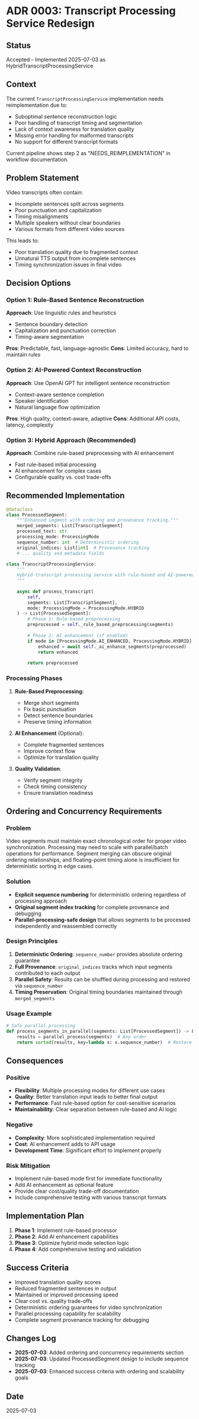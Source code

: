 # ADR 0003: Transcript Processing Service Redesign

## Status
Accepted - Implemented 2025-07-03 as HybridTranscriptProcessingService

## Context
The current `TranscriptProcessingService` implementation needs reimplementation due to:
- Suboptimal sentence reconstruction logic
- Poor handling of transcript timing and segmentation
- Lack of context awareness for translation quality
- Missing error handling for malformed transcripts
- No support for different transcript formats

Current pipeline shows step 2 as "NEEDS_REIMPLEMENTATION" in workflow documentation.

## Problem Statement
Video transcripts often contain:
- Incomplete sentences split across segments
- Poor punctuation and capitalization
- Timing misalignments
- Multiple speakers without clear boundaries
- Various formats from different video sources

This leads to:
- Poor translation quality due to fragmented context
- Unnatural TTS output from incomplete sentences
- Timing synchronization issues in final video

## Decision Options

### Option 1: Rule-Based Sentence Reconstruction
**Approach**: Use linguistic rules and heuristics
- Sentence boundary detection
- Capitalization and punctuation correction
- Timing-aware segmentation

**Pros**: Predictable, fast, language-agnostic
**Cons**: Limited accuracy, hard to maintain rules

### Option 2: AI-Powered Context Reconstruction
**Approach**: Use OpenAI GPT for intelligent sentence reconstruction
- Context-aware sentence completion
- Speaker identification
- Natural language flow optimization

**Pros**: High quality, context-aware, adaptive
**Cons**: Additional API costs, latency, complexity

### Option 3: Hybrid Approach (Recommended)
**Approach**: Combine rule-based preprocessing with AI enhancement
- Fast rule-based initial processing
- AI enhancement for complex cases
- Configurable quality vs. cost trade-offs

## Recommended Implementation

```python
@dataclass
class ProcessedSegment:
    """Enhanced segment with ordering and provenance tracking."""
    merged_segments: List[TranscriptSegment]
    processed_text: str
    processing_mode: ProcessingMode
    sequence_number: int  # Deterministic ordering
    original_indices: List[int]  # Provenance tracking
    # ... quality and metadata fields

class TranscriptProcessingService:
    """
    Hybrid transcript processing service with rule-based and AI-powered modes.
    """
    
    async def process_transcript(
        self, 
        segments: List[TranscriptSegment],
        mode: ProcessingMode = ProcessingMode.HYBRID
    ) -> List[ProcessedSegment]:
        # Phase 1: Rule-based preprocessing
        preprocessed = self._rule_based_preprocessing(segments)
        
        # Phase 2: AI enhancement (if enabled)
        if mode in [ProcessingMode.AI_ENHANCED, ProcessingMode.HYBRID]:
            enhanced = await self._ai_enhance_segments(preprocessed)
            return enhanced
            
        return preprocessed
```

### Processing Phases
1. **Rule-Based Preprocessing**:
   - Merge short segments
   - Fix basic punctuation
   - Detect sentence boundaries
   - Preserve timing information

2. **AI Enhancement** (Optional):
   - Complete fragmented sentences
   - Improve context flow
   - Optimize for translation quality

3. **Quality Validation**:
   - Verify segment integrity
   - Check timing consistency
   - Ensure translation readiness

## Ordering and Concurrency Requirements

### Problem
Video segments must maintain exact chronological order for proper video synchronization. Processing may need to scale with parallel/batch operations for performance. Segment merging can obscure original ordering relationships, and floating-point timing alone is insufficient for deterministic sorting in edge cases.

### Solution
- **Explicit sequence numbering** for deterministic ordering regardless of processing approach
- **Original segment index tracking** for complete provenance and debugging
- **Parallel-processing-safe design** that allows segments to be processed independently and reassembled correctly

### Design Principles
1. **Deterministic Ordering**: `sequence_number` provides absolute ordering guarantee
2. **Full Provenance**: `original_indices` tracks which input segments contributed to each output
3. **Parallel Safety**: Results can be shuffled during processing and restored via `sequence_number`
4. **Timing Preservation**: Original timing boundaries maintained through `merged_segments`

### Usage Example
```python
# Safe parallel processing
def process_segments_in_parallel(segments: List[ProcessedSegment]) -> List[ProcessedSegment]:
    results = parallel_process(segments)  # Any order
    return sorted(results, key=lambda x: x.sequence_number)  # Restore order
```

## Consequences

### Positive
- **Flexibility**: Multiple processing modes for different use cases
- **Quality**: Better translation input leads to better final output
- **Performance**: Fast rule-based option for cost-sensitive scenarios
- **Maintainability**: Clear separation between rule-based and AI logic

### Negative
- **Complexity**: More sophisticated implementation required
- **Cost**: AI enhancement adds to API usage
- **Development Time**: Significant effort to implement properly

### Risk Mitigation
- Implement rule-based mode first for immediate functionality
- Add AI enhancement as optional feature
- Provide clear cost/quality trade-off documentation
- Include comprehensive testing with various transcript formats

## Implementation Plan
1. **Phase 1**: Implement rule-based processor
2. **Phase 2**: Add AI enhancement capabilities  
3. **Phase 3**: Optimize hybrid mode selection logic
4. **Phase 4**: Add comprehensive testing and validation

## Success Criteria
- Improved translation quality scores
- Reduced fragmented sentences in output
- Maintained or improved processing speed
- Clear cost vs. quality trade-offs
- Deterministic ordering guarantees for video synchronization
- Parallel processing capability for scalability
- Complete segment provenance tracking for debugging

## Changes Log
- **2025-07-03**: Added ordering and concurrency requirements section
- **2025-07-03**: Updated ProcessedSegment design to include sequence tracking
- **2025-07-03**: Enhanced success criteria with ordering and scalability goals

## Date
2025-07-03